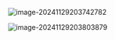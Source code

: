 ![image-20241129203742782](C:\Users\34718\AppData\Roaming\Typora\typora-user-images\image-20241129203742782.png)

![image-20241129203803879](C:\Users\34718\AppData\Roaming\Typora\typora-user-images\image-20241129203803879.png)